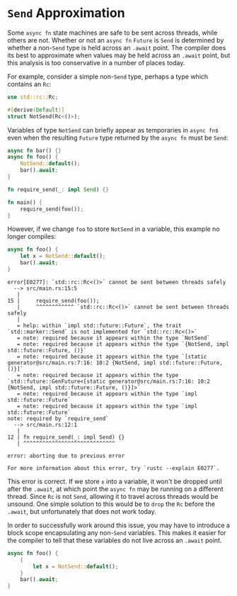 # `Send` Approximation

Some `async fn` state machines are safe to be sent across threads, while
others are not. Whether or not an `async fn` `Future` is `Send` is determined
by whether a non-`Send` type is held across an `.await` point. The compiler
does its best to approximate when values may be held across an `.await`
point, but this analysis is too conservative in a number of places today.

For example, consider a simple non-`Send` type, perhaps a type
which contains an `Rc`:

```rust
use std::rc::Rc;

#[derive(Default)]
struct NotSend(Rc<()>);
```

Variables of type `NotSend` can briefly appear as temporaries in `async fn`s
even when the resulting `Future` type returned by the `async fn` must be `Send`:

```rust
async fn bar() {}
async fn foo() {
    NotSend::default();
    bar().await;
}

fn require_send(_: impl Send) {}

fn main() {
    require_send(foo());
}
```

However, if we change `foo` to store `NotSend` in a variable, this example no
longer compiles:

```rust
async fn foo() {
    let x = NotSend::default();
    bar().await;
}
```

```
error[E0277]: `std::rc::Rc<()>` cannot be sent between threads safely
  --> src/main.rs:15:5
   |
15 |     require_send(foo());
   |     ^^^^^^^^^^^^ `std::rc::Rc<()>` cannot be sent between threads safely
   |
   = help: within `impl std::future::Future`, the trait `std::marker::Send` is not implemented for `std::rc::Rc<()>`
   = note: required because it appears within the type `NotSend`
   = note: required because it appears within the type `{NotSend, impl std::future::Future, ()}`
   = note: required because it appears within the type `[static generator@src/main.rs:7:16: 10:2 {NotSend, impl std::future::Future, ()}]`
   = note: required because it appears within the type `std::future::GenFuture<[static generator@src/main.rs:7:16: 10:2 {NotSend, impl std::future::Future, ()}]>`
   = note: required because it appears within the type `impl std::future::Future`
   = note: required because it appears within the type `impl std::future::Future`
note: required by `require_send`
  --> src/main.rs:12:1
   |
12 | fn require_send(_: impl Send) {}
   | ^^^^^^^^^^^^^^^^^^^^^^^^^^^^^

error: aborting due to previous error

For more information about this error, try `rustc --explain E0277`.
```

This error is correct. If we store `x` into a variable, it won't be dropped
until after the `.await`, at which point the `async fn` may be running on
a different thread. Since `Rc` is not `Send`, allowing it to travel across
threads would be unsound. One simple solution to this would be to `drop`
the `Rc` before the `.await`, but unfortunately that does not work today.

In order to successfully work around this issue, you may have to introduce
a block scope encapsulating any non-`Send` variables. This makes it easier
for the compiler to tell that these variables do not live across an
`.await` point.

```rust
async fn foo() {
    {
        let x = NotSend::default();
    }
    bar().await;
}
```
